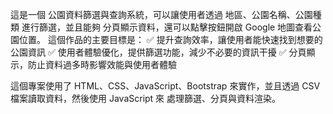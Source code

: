 這是一個 公園資料篩選與查詢系統，可以讓使用者透過 地區、公園名稱、公園種類 進行篩選，並且能夠 分頁顯示資料，還可以點擊按鈕開啟 Google 地圖查看公園位置。
 這個作品的主要目標是：
✅ 提升查詢效率，讓使用者能快速找到想要的公園資訊
✅ 使用者體驗優化，提供篩選功能，減少不必要的資訊干擾
✅ 分頁顯示，防止資料過多時影響效能與使用者體驗

這個專案使用了 HTML、CSS、JavaScript、Bootstrap 來實作，並且透過 CSV 檔案讀取資料，然後使用 JavaScript 來 處理篩選、分頁與資料渲染。

